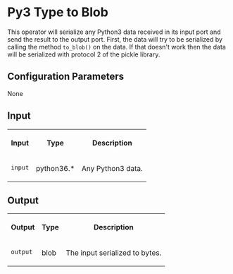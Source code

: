 <!-- loioff0a160695ce486cb09011c8dcf62ca9 -->

# Py3 Type to Blob

This operator will serialize any Python3 data received in its input port and send the result to the output port. First, the data will try to be serialized by calling the method `to_blob()` on the data. If that doesn't work then the data will be serialized with protocol 2 of the pickle library.



<a name="loioff0a160695ce486cb09011c8dcf62ca9__section_hmx_wx4_j2b"/>

## Configuration Parameters

None



<a name="loioff0a160695ce486cb09011c8dcf62ca9__section_t41_4x4_j2b"/>

## Input


<table>
<tr>
<th valign="top">

Input

</th>
<th valign="top">

Type

</th>
<th valign="top">

Description

</th>
</tr>
<tr>
<td valign="top">

`input` 

</td>
<td valign="top">

python36.\*

</td>
<td valign="top">

Any Python3 data.

</td>
</tr>
</table>



<a name="loioff0a160695ce486cb09011c8dcf62ca9__section_wjj_px4_j2b"/>

## Output


<table>
<tr>
<th valign="top">

Output

</th>
<th valign="top">

Type

</th>
<th valign="top">

Description

</th>
</tr>
<tr>
<td valign="top">

`output` 

</td>
<td valign="top">

blob

</td>
<td valign="top">

The input serialized to bytes.

</td>
</tr>
</table>

